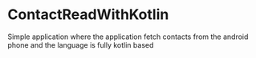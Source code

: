 # ContactReadWithKotlin
Simple application where the application fetch contacts from the android phone and the language is fully kotlin based
